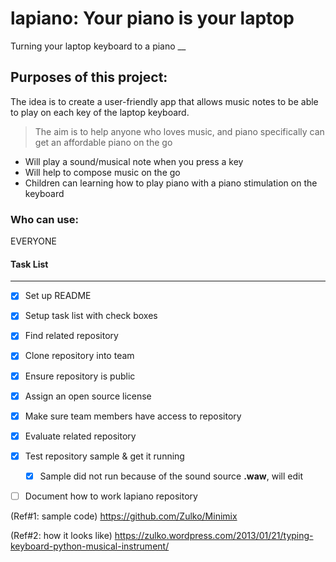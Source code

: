 # lapiano: Your piano is your laptop
Turning your laptop keyboard to a piano
__

## Purposes of this project: 

The idea is to create a user-friendly app that allows music notes to be able to play on each key of the laptop keyboard. 
>The aim is to help anyone who loves music, and piano specifically can get an affordable piano on the go

* Will play a sound/musical note when you press a key
* Will help to compose music on the go
* Children can learning how to play piano with a piano stimulation on the keyboard

### Who can use: 
EVERYONE

#### Task List
___

- [x] Set up README
- [x] Setup task list with check boxes
- [x] Find related repository
- [x] Clone repository into team
- [x] Ensure repository is public
- [x] Assign an open source license
- [x] Make sure team members have access to repository

- [x] Evaluate related repository
- [x] Test repository sample & get it running
   - [x] Sample did not run because of the sound source **.waw**, will edit
- [ ] Document how to work lapiano repository 
   

(Ref#1: sample code) https://github.com/Zulko/Minimix

(Ref#2: how it looks like) https://zulko.wordpress.com/2013/01/21/typing-keyboard-python-musical-instrument/
